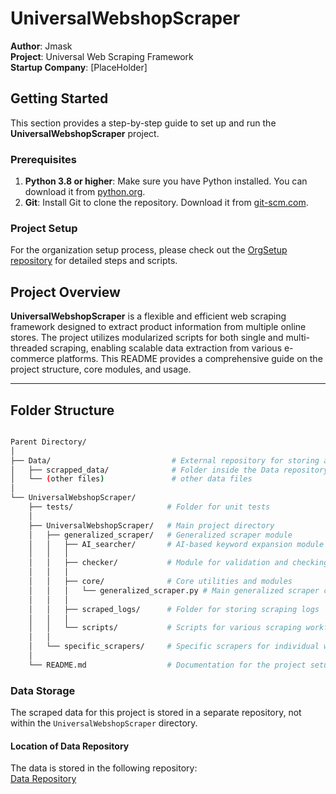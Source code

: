 # UniversalWebshopScraper

**Author**: Jmask  
**Project**: Universal Web Scraping Framework  
**Startup Company**: [PlaceHolder]

## Getting Started

This section provides a step-by-step guide to set up and run the **UniversalWebshopScraper** project.

### Prerequisites

1. **Python 3.8 or higher**: Make sure you have Python installed. You can download it from [python.org](https://www.python.org/downloads/).
2. **Git**: Install Git to clone the repository. Download it from [git-scm.com](https://git-scm.com/downloads).

### Project Setup

For the organization setup process, please check out the [OrgSetup repository](https://github.com/Takeaszot/OrgSetup) for detailed steps and scripts.


## Project Overview

**UniversalWebshopScraper** is a flexible and efficient web scraping framework designed to extract product information from multiple online stores. The project utilizes modularized scripts for both single and multi-threaded scraping, enabling scalable data extraction from various e-commerce platforms. This README provides a comprehensive guide on the project structure, core modules, and usage.

---

## Folder Structure

```bash

Parent Directory/
│
├── Data/                           # External repository for storing all data
│   ├── scrapped_data/              # Folder inside the Data repository for storing scraped data
│   └── (other files)               # other data files 
│
└── UniversalWebshopScraper/
    ├── tests/                     # Folder for unit tests
    │
    ├── UniversalWebshopScraper/   # Main project directory
    │   ├── generalized_scraper/   # Generalized scraper module
    │   │   ├── AI_searcher/       # AI-based keyword expansion module
    │   │   │
    │   │   ├── checker/           # Module for validation and checking
    │   │   │
    │   │   ├── core/              # Core utilities and modules
    │   │   │   └── generalized_scraper.py # Main generalized scraper class and methods
    │   │   │
    │   │   ├── scraped_logs/      # Folder for storing scraping logs
    │   │   │
    │   │   └── scripts/           # Scripts for various scraping workflows
    │   │
    │   └── specific_scrapers/     # Specific scrapers for individual websites
    │
    └── README.md                  # Documentation for the project setup, structure, and usage

```

### Data Storage

The scraped data for this project is stored in a separate repository, not within the `UniversalWebshopScraper` directory.

#### Location of Data Repository

The data is stored in the following repository:  
[Data Repository](https://github.com/takeaszot/Data)

